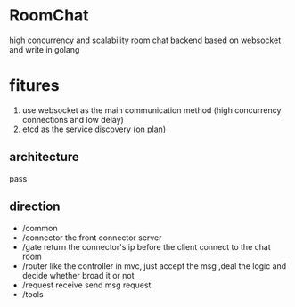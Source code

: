 # RoomChat

high concurrency and scalability room chat backend based on websocket and write in golang

# fitures
1. use websocket as the main communication method (high concurrency connections and low delay)
2. etcd as the service discovery (on plan)

## architecture

pass


## direction

 * /common 
 * /connector
     the front connector server
 * /gate
     return the connector's ip before the client connect to the chat room
 * /router
     like the controller in mvc, just accept the msg ,deal the logic and decide whether broad it or not
 * /request
    receive send msg request
 * /tools 



